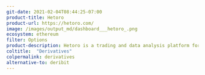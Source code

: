 ```yaml
---
git-date: 2021-02-04T08:44:25-07:00
product-title: Hetoro
product-url: https://hetoro.com/
image: /images/output_md/dashboard___hetoro_.png
ecosystem: ethereum
filter: Options
product-description: Hetoro is a trading and data analysis platform for on-chain options.
coltitle:  "Derivatives"
colpermalink: derivatives
alternative-to: deribit
---
```

